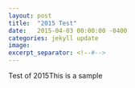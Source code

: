 ```yaml
---
layout: post
title:  "2015 Test"
date:   2015-04-03 00:00:00 -0400
categories: jekyll update
image: 
excerpt_separator: <!--#-->
---
```

Test of 2015<!--#-->This is a sample